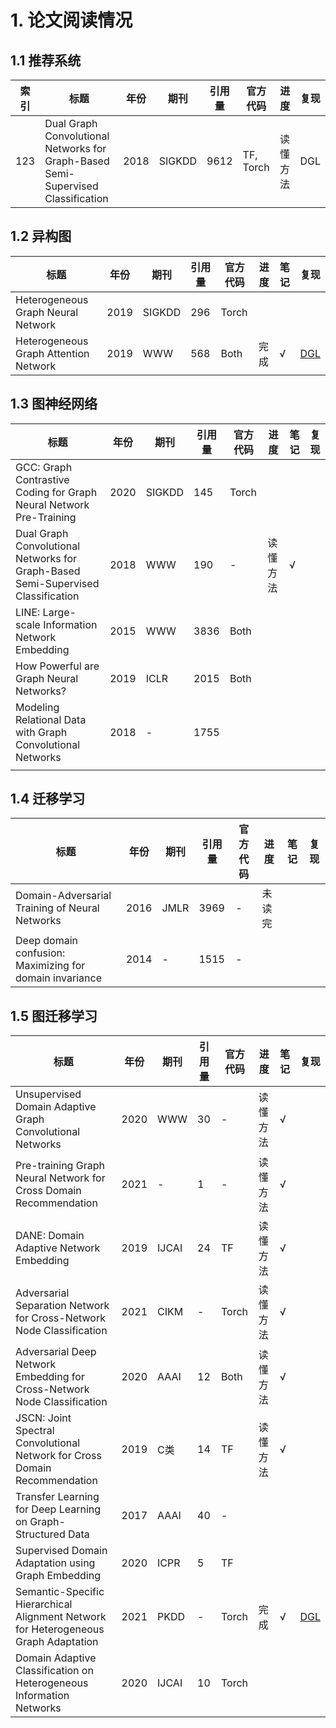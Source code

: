 # 1. 论文阅读情况

## 1.1 推荐系统

| 索引 | 标题                                                         | 年份 | 期刊   | 引用量 | 官方代码  | 进度     | 复现 |
| ---- | ------------------------------------------------------------ | ---- | ------ | ------ | --------- | -------- | ---- |
| 123  | Dual Graph Convolutional Networks for Graph-Based Semi-Supervised Classification | 2018 | SIGKDD | 9612   | TF, Torch | 读懂方法 | DGL  |



## 1.2 异构图

| 标题                                  | 年份 | 期刊   | 引用量 | 官方代码 | 进度 | 笔记 | 复现                                                         |
| ------------------------------------- | ---- | ------ | ------ | -------- | ---- | ---- | ------------------------------------------------------------ |
| Heterogeneous Graph Neural Network    | 2019 | SIGKDD | 296    | Torch    |      |      |                                                              |
| Heterogeneous Graph Attention Network | 2019 | WWW    | 568    | Both     | 完成 | √    | [DGL](https://github.com/hcmdgh/Paper-Reproduction/tree/main/HAN) |



## 1.3 图神经网络

| 标题                                                         | 年份 | 期刊   | 引用量 | 官方代码 | 进度     | 笔记 | 复现 |
| ------------------------------------------------------------ | ---- | ------ | ------ | -------- | -------- | ---- | ---- |
| GCC: Graph Contrastive Coding for Graph Neural Network Pre-Training | 2020 | SIGKDD | 145    | Torch    |          |      |      |
| Dual Graph Convolutional Networks for Graph-Based Semi-Supervised Classification | 2018 | WWW    | 190    | -        | 读懂方法 | √    |      |
| LINE: Large-scale Information Network Embedding              | 2015 | WWW    | 3836   | Both     |          |      |      |
| How Powerful are Graph Neural Networks?                      | 2019 | ICLR   | 2015   | Both     |          |      |      |
| Modeling Relational Data with Graph Convolutional Networks   | 2018 | -      | 1755   |          |          |      |      |
|                                                              |      |        |        |          |          |      |      |



## 1.4 迁移学习

| 标题                                                    | 年份 | 期刊 | 引用量 | 官方代码 | 进度   | 笔记 | 复现 |
| ------------------------------------------------------- | ---- | ---- | ------ | -------- | ------ | ---- | ---- |
| Domain-Adversarial Training of Neural Networks          | 2016 | JMLR | 3969   | -        | 未读完 |      |      |
| Deep domain confusion: Maximizing for domain invariance | 2014 | -    | 1515   | -        |        |      |      |



## 1.5 图迁移学习

| 标题                                                         | 年份 | 期刊  | 引用量 | 官方代码 | 进度     | 笔记 | 复现                                                         |
| ------------------------------------------------------------ | ---- | ----- | ------ | -------- | -------- | ---- | ------------------------------------------------------------ |
| Unsupervised Domain Adaptive Graph Convolutional Networks    | 2020 | WWW   | 30     | -        | 读懂方法 | √    |                                                              |
| Pre-training Graph Neural Network for Cross Domain Recommendation | 2021 | -     | 1      | -        | 读懂方法 | √    |                                                              |
| DANE: Domain Adaptive Network Embedding                      | 2019 | IJCAI | 24     | TF       | 读懂方法 | √    |                                                              |
| Adversarial Separation Network for Cross-Network Node Classification | 2021 | CIKM  | -      | Torch    | 读懂方法 | √    |                                                              |
| Adversarial Deep Network Embedding for Cross-Network Node Classification | 2020 | AAAI  | 12     | Both     | 读懂方法 | √    |                                                              |
| JSCN: Joint Spectral Convolutional Network for Cross Domain Recommendation | 2019 | C类   | 14     | TF       | 读懂方法 | √    |                                                              |
| Transfer Learning for Deep Learning on Graph-Structured Data | 2017 | AAAI  | 40     | -        |          |      |                                                              |
| Supervised Domain Adaptation using Graph Embedding           | 2020 | ICPR  | 5      | TF       |          |      |                                                              |
| Semantic-Specific Hierarchical Alignment Network for Heterogeneous Graph Adaptation | 2021 | PKDD  | -      | Torch    | 完成     | √    | [DGL](https://github.com/hcmdgh/Paper-Reproduction/tree/main/HGA) |
| Domain Adaptive Classification on Heterogeneous Information Networks | 2020 | IJCAI | 10     | Torch    |          |      |                                                              |
